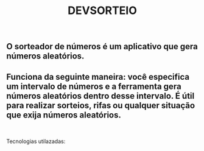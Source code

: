 <h1 align=center>DEVSORTEIO</h1>
<br>
<h2> O sorteador de números é um aplicativo que gera números aleatórios. </h2>
<h2>Funciona da seguinte maneira: você especifica um intervalo de números e a ferramenta gera números aleatórios dentro desse intervalo. É útil para realizar sorteios, rifas ou qualquer situação que exija números aleatórios. </h2>
<br>
<p>Tecnologias utilazadas:</p>
